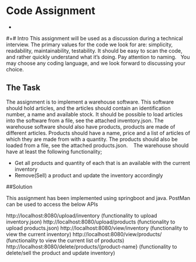 # Code Assignment

-
#+# Intro
This assignment will be used as a discussion during a technical interview.
The primary values for the code we look for are: simplicity, readability, maintainability, testability. It should be easy to scan the code, and rather quickly understand what it’s doing. Pay attention to naming.
 
You may choose any coding language, and we look forward to discussing your choice.

## The Task
The assignment is to implement a warehouse software. This software should hold articles, and the articles should contain an identification number, a name and available stock. It should be possible to load articles into the software from a file, see the attached inventory.json.
The warehouse software should also have products, products are made of different articles. Products should have a name, price and a list of articles of which they are made from with a quantity. The products should also be loaded from a file, see the attached products.json. 
 
The warehouse should have at least the following functionality;
* Get all products and quantity of each that is an available with the current inventory
* Remove(Sell) a product and update the inventory accordingly

##Solution

This assignment has been implemented using springboot and java. PostMan can be used to access the below APIs

http://localhost:8080/upload/inventory                  (functionality to upload inventory.json)
http://localhost:8080/upload/products                   (functionality to upload products.json)
http://localhost:8080/view/inventory                    (functionality to view the current inventory)
http://localhost:8080/view/products/                    (functionality to view the current list of products)
http://localhost:8080/delete/products/{product-name}    (functionality to delete/sell the product and update inventory)
